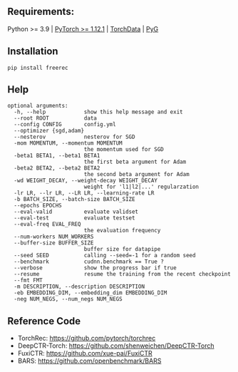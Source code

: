 



## Requirements: 

Python >= 3.9 | [PyTorch >= 1.12.1](https://pytorch.org/) | [TorchData](https://github.com/pytorch/data) | [PyG](https://pytorch-geometric.readthedocs.io/en/latest/notes/installation.html#)


## Installation

    pip install freerec


## Help


```
optional arguments:
  -h, --help            show this help message and exit
  --root ROOT           data
  --config CONFIG       config.yml
  --optimizer {sgd,adam}
  --nesterov            nesterov for SGD
  -mom MOMENTUM, --momentum MOMENTUM
                        the momentum used for SGD
  -beta1 BETA1, --beta1 BETA1
                        the first beta argument for Adam
  -beta2 BETA2, --beta2 BETA2
                        the second beta argument for Adam
  -wd WEIGHT_DECAY, --weight-decay WEIGHT_DECAY
                        weight for 'l1|l2|...' regularzation
  -lr LR, --lr LR, --LR LR, --learning-rate LR
  -b BATCH_SIZE, --batch-size BATCH_SIZE
  --epochs EPOCHS
  --eval-valid          evaluate validset
  --eval-test           evaluate testset
  --eval-freq EVAL_FREQ
                        the evaluation frequency
  --num-workers NUM_WORKERS
  --buffer-size BUFFER_SIZE
                        buffer size for datapipe
  --seed SEED           calling --seed=-1 for a random seed
  --benchmark           cudnn.benchmark == True ?
  --verbose             show the progress bar if true
  --resume              resume the training from the recent checkpoint
  --fmt FMT
  -m DESCRIPTION, --description DESCRIPTION
  -eb EMBEDDING_DIM, --embedding_dim EMBEDDING_DIM
  -neg NUM_NEGS, --num_negs NUM_NEGS
```

## Reference Code

- TorchRec: https://github.com/pytorch/torchrec 
- DeepCTR-Torch: https://github.com/shenweichen/DeepCTR-Torch
- FuxiCTR: https://github.com/xue-pai/FuxiCTR
- BARS: https://github.com/openbenchmark/BARS



